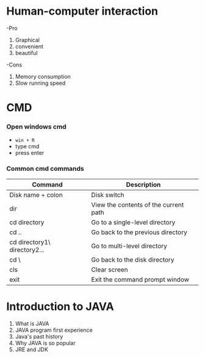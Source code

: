 # Human-computer interaction

-Pro
1. Graphical
2. convenient
3. beautiful

-Cons
1. Memory consumption
2. Slow running speed

# CMD
### Open windows cmd
- `win + R`
- type cmd
- press enter

### Common cmd commands

| Command | Description |
| ----------- | ----------- |
| Disk name + colon | Disk switch |
| dir | View the contents of the current path |
| cd directory | Go to a single-level directory |
| cd .. | Go back to the previous directory |
| cd directory1\ directory2\... | Go to multi-level directory |
| cd \ | Go back to the disk directory |
| cls | Clear screen |
| exit | Exit the command prompt window |

# Introduction to JAVA
1. What is JAVA
2. JAVA program first experience
3. Java's past history
4. Why JAVA is so popular
5. JRE and JDK

